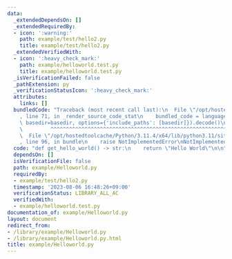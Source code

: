 ```yaml
---
data:
  _extendedDependsOn: []
  _extendedRequiredBy:
  - icon: ':warning:'
    path: example/test/hello2.py
    title: example/test/hello2.py
  _extendedVerifiedWith:
  - icon: ':heavy_check_mark:'
    path: example/helloworld.test.py
    title: example/helloworld.test.py
  _isVerificationFailed: false
  _pathExtension: py
  _verificationStatusIcon: ':heavy_check_mark:'
  attributes:
    links: []
  bundledCode: "Traceback (most recent call last):\n  File \"/opt/hostedtoolcache/Python/3.11.4/x64/lib/python3.11/site-packages/onlinejudge_verify/documentation/build.py\"\
    , line 71, in _render_source_code_stat\n    bundled_code = language.bundle(stat.path,\
    \ basedir=basedir, options={'include_paths': [basedir]}).decode()\n          \
    \         ^^^^^^^^^^^^^^^^^^^^^^^^^^^^^^^^^^^^^^^^^^^^^^^^^^^^^^^^^^^^^^^^^^^^^^^^^^^^^^^^^\n\
    \  File \"/opt/hostedtoolcache/Python/3.11.4/x64/lib/python3.11/site-packages/onlinejudge_verify/languages/python.py\"\
    , line 96, in bundle\n    raise NotImplementedError\nNotImplementedError\n"
  code: "def get_hello_world() -> str:\n    return \"Hello World\"\n\n"
  dependsOn: []
  isVerificationFile: false
  path: example/Helloworld.py
  requiredBy:
  - example/test/hello2.py
  timestamp: '2023-08-06 16:48:26+09:00'
  verificationStatus: LIBRARY_ALL_AC
  verifiedWith:
  - example/helloworld.test.py
documentation_of: example/Helloworld.py
layout: document
redirect_from:
- /library/example/Helloworld.py
- /library/example/Helloworld.py.html
title: example/Helloworld.py
---
```

